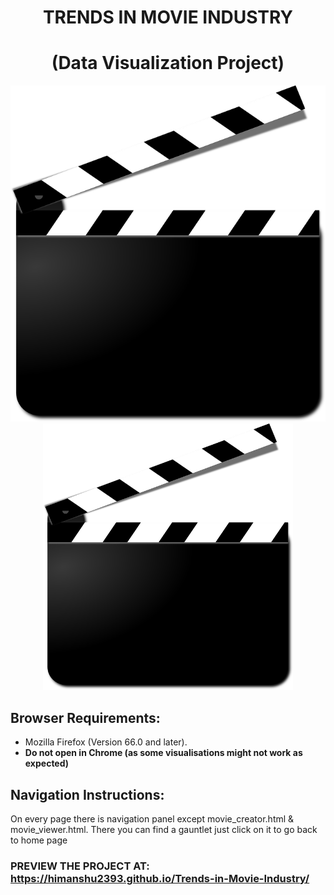 <div align="center">

# TRENDS IN MOVIE INDUSTRY
# (Data Visualization Project)

![Movie Trends](img/movie_cut.png?width=400px "Movie Trends")
<img src="img/movie_cut.png" width="400px"></img> 

</div>

Browser Requirements:
--------------------- 
* Mozilla Firefox (Version 66.0 and later).  
* **Do not open in Chrome (as some visualisations might not work as expected)**

Navigation Instructions:
------------------------
On every page there is navigation panel except movie_creator.html & movie_viewer.html. There you can find a gauntlet just click on 
it to go back to home page
	
	
### PREVIEW THE PROJECT AT:  https://himanshu2393.github.io/Trends-in-Movie-Industry/
